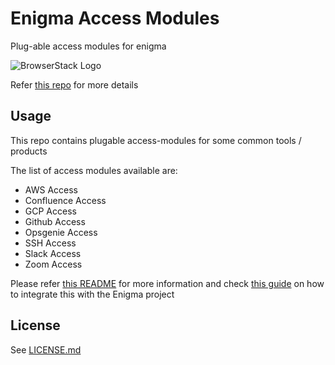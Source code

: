 # Enigma Access Modules
Plug-able access modules for enigma

![BrowserStack Logo](https://d98b8t1nnulk5.cloudfront.net/production/images/layout/logo-header.png?1469004780)

Refer [this repo](https://github.com/browserstack/enigma) for more details

## Usage

This repo contains plugable access-modules for some common tools / products

The list of access modules available are:
* AWS Access
* Confluence Access
* GCP Access
* Github Access
* Opsgenie Access
* SSH Access
* Slack Access
* Zoom Access

Please refer [this README](https://github.com/browserstack/enigma/blob/main/README.md) for more information
and check [this guide](https://github.com/browserstack/enigma/blob/main/docs/%E2%80%9CHow-to%E2%80%9D%20guides/Integrating%20Modules.md) on how to integrate this with the Enigma project


##  License
See [LICENSE.md](.github/LICENSE.md)
